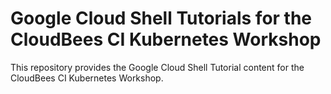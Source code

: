 # Google Cloud Shell Tutorials for the CloudBees CI Kubernetes Workshop

This repository provides the Google Cloud Shell Tutorial content for the CloudBees CI Kubernetes Workshop.
